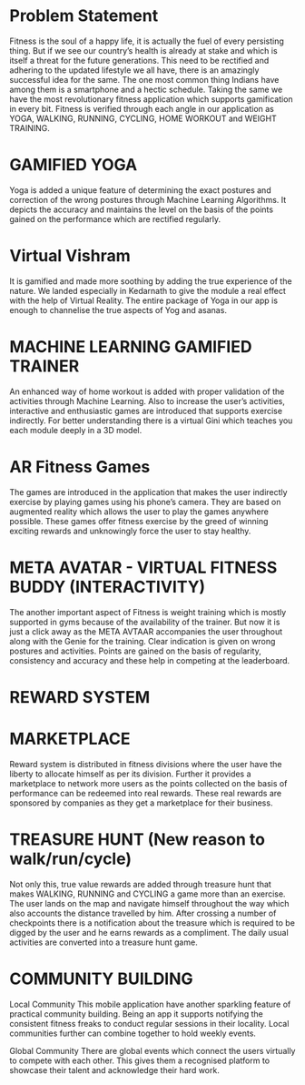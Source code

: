 # Problem Statement #
Fitness is the soul of a happy life, it is actually the fuel of every persisting thing. But if we see our country’s health is already at stake and which is itself a threat for the future generations. This need to be rectified and adhering to the updated lifestyle we all have, there is an amazingly successful idea for the same. The one most common thing Indians have among them is a smartphone and a hectic schedule. Taking the same we have the most revolutionary  fitness application which supports gamification in every bit. Fitness is verified through each angle in our application as YOGA, WALKING, RUNNING, CYCLING, HOME WORKOUT and WEIGHT TRAINING. 

# GAMIFIED YOGA
Yoga is added a unique feature of determining the exact postures and correction of the wrong postures through Machine Learning Algorithms. It depicts the accuracy and maintains the level on the basis of the points gained on the performance which are rectified regularly.
# Virtual Vishram 
It is gamified and made more soothing by adding the true experience of the nature. We landed especially in Kedarnath to give the module a real effect with the help of Virtual Reality. The entire package of Yoga in our app is enough to channelise the true aspects of Yog and asanas.
 
# MACHINE LEARNING GAMIFIED TRAINER
An enhanced way of home workout is added with proper validation of the activities through Machine Learning. Also to increase the user’s activities, interactive and enthusiastic games are introduced that supports exercise indirectly. For better understanding there is a virtual Gini which teaches you each module deeply in a 3D model. 

# AR Fitness Games
The games are introduced in the application that makes the user indirectly exercise by playing games using his phone’s camera. They are based on augmented reality which allows the user to play the games anywhere possible. These games offer fitness exercise by the greed of winning exciting rewards and unknowingly force the user to stay healthy. 

# META AVATAR - VIRTUAL FITNESS BUDDY (INTERACTIVITY)
The another important aspect of Fitness is weight training which is mostly supported in gyms because of the availability of the trainer. But now it is just a click away as the META AVTAAR accompanies the user throughout along with the Genie for the training. Clear indication is given on wrong postures and activities. Points are gained on the basis of regularity, consistency and accuracy and these help in competing at the leaderboard. 


# REWARD SYSTEM 
# MARKETPLACE
Reward system is distributed in fitness divisions where the user have the liberty to allocate himself as per its division. Further it provides a marketplace to network more users as the points collected on the basis of performance can be redeemed into real rewards. These real rewards are sponsored by companies as they get a marketplace for their business. 

# TREASURE HUNT (New reason to walk/run/cycle)
Not only this, true value rewards are added through treasure hunt that makes WALKING, RUNNING and CYCLING a game more than an exercise. The user lands on the map and navigate himself throughout the way which also accounts the distance travelled by him. After crossing a number of checkpoints there is a notification about the treasure which is required to be digged by the user and he earns rewards as a compliment. The daily usual activities are converted into a treasure hunt game.


# COMMUNITY BUILDING 
Local Community 
This mobile application have another sparkling feature of practical community building. Being an app it supports notifying the consistent fitness freaks to conduct regular sessions in their locality. Local communities further can combine together to hold weekly events. 

Global Community 
There are global events which connect the users virtually to compete with each other. This gives them a recognised platform to showcase their talent and acknowledge their hard work.

